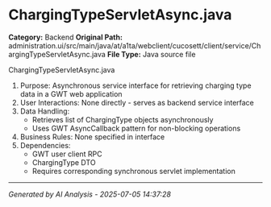 # ChargingTypeServletAsync.java

**Category:** Backend
**Original Path:** administration.ui/src/main/java/at/a1ta/webclient/cucosett/client/service/ChargingTypeServletAsync.java
**File Type:** Java source file

ChargingTypeServletAsync.java
1. Purpose: Asynchronous service interface for retrieving charging type data in a GWT web application
2. User Interactions: None directly - serves as backend service interface
3. Data Handling:
   - Retrieves list of ChargingType objects asynchronously
   - Uses GWT AsyncCallback pattern for non-blocking operations
4. Business Rules: None specified in interface
5. Dependencies:
   - GWT user client RPC
   - ChargingType DTO
   - Requires corresponding synchronous servlet implementation

---
*Generated by AI Analysis - 2025-07-05 14:37:28*
